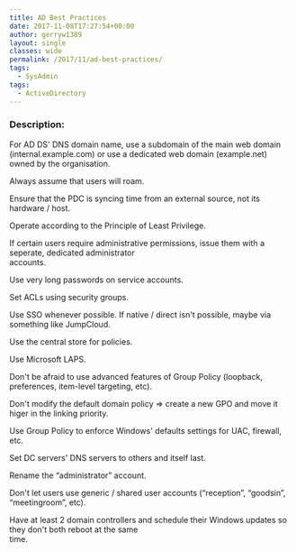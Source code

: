 ```yaml
---
title: AD Best Practices
date: 2017-11-08T17:27:54+00:00
author: gerryw1389
layout: single
classes: wide
permalink: /2017/11/ad-best-practices/
tags:
  - SysAdmin
tags:
  - ActiveDirectory
---
```

<!--more-->

### Description:

For AD DS' DNS domain name, use a subdomain of the main web domain (internal.example.com) or use a dedicated web domain (example.net) owned by the organisation.

Always assume that users will roam.

Ensure that the PDC is syncing time from an external source, not its hardware / host.

Operate according to the Principle of Least Privilege.

If certain users require administrative permissions, issue them with a seperate, dedicated administrator  
accounts.

Use very long passwords on service accounts.

Set ACLs using security groups.

Use SSO whenever possible. If native / direct isn't possible, maybe via something like JumpCloud.

Use the central store for policies.

Use Microsoft LAPS.

Don't be afraid to use advanced features of Group Policy (loopback, preferences, item-level targeting, etc).

Don't modify the default domain policy => create a new GPO and move it higer in the linking priority.

Use Group Policy to enforce Windows' defaults settings for UAC, firewall, etc.

Set DC servers' DNS servers to others and itself last.

Rename the &#8220;administrator&#8221; account.

Don't let users use generic / shared user accounts (&#8220;reception&#8221;, &#8220;goodsin&#8221;, &#8220;meetingroom&#8221;, etc).

Have at least 2 domain controllers and schedule their Windows updates so they don't both reboot at the same  
time.